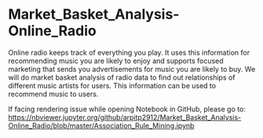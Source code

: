 # Market_Basket_Analysis-Online_Radio
Online radio keeps track of everything you play. It uses this information for recommending music you are likely to enjoy and supports focused marketing that sends you advertisements for music you are likely to buy. We will do market basket analysis of radio data to find out relationships of different music artists for users. This information can be used to recommend music to users.

If facing rendering issue while opening Notebook in GitHub, please go to:
https://nbviewer.jupyter.org/github/arpitp2912/Market_Basket_Analysis-Online_Radio/blob/master/Association_Rule_Mining.ipynb
